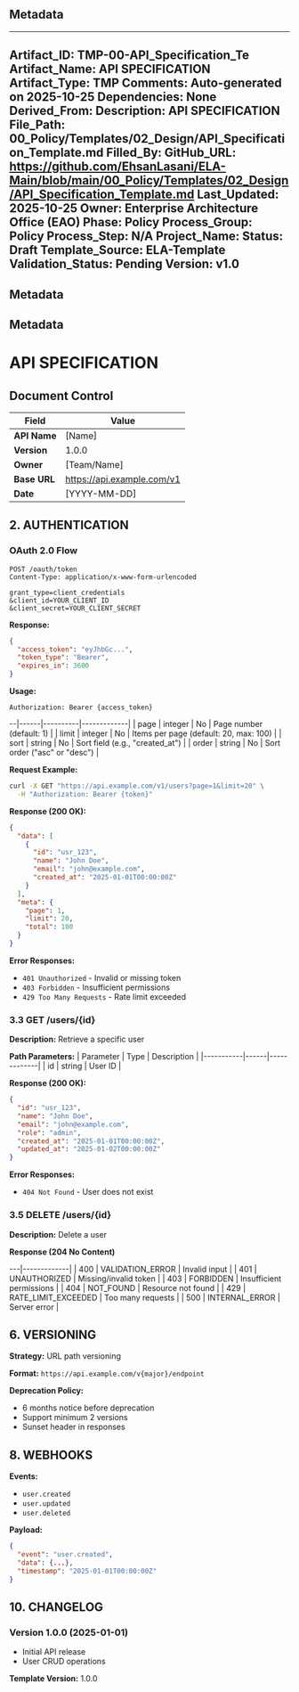 ## Metadata
---
Artifact_ID: TMP-00-API_Specification_Te
Artifact_Name: API SPECIFICATION
Artifact_Type: TMP
Comments: Auto-generated on 2025-10-25
Dependencies: None
Derived_From: 
Description: API SPECIFICATION
File_Path: 00_Policy/Templates/02_Design/API_Specification_Template.md
Filled_By: 
GitHub_URL: https://github.com/EhsanLasani/ELA-Main/blob/main/00_Policy/Templates/02_Design/API_Specification_Template.md
Last_Updated: 2025-10-25
Owner: Enterprise Architecture Office (EAO)
Phase: Policy
Process_Group: Policy
Process_Step: N/A
Project_Name: 
Status: Draft
Template_Source: ELA-Template
Validation_Status: Pending
Version: v1.0
---
## Metadata
## Metadata
# API SPECIFICATION

## Document Control
| Field | Value |
|-------|-------|
| **API Name** | [Name] |
| **Version** | 1.0.0 |
| **Owner** | [Team/Name] |
| **Base URL** | https://api.example.com/v1 |
| **Date** | [YYYY-MM-DD] |

## 2. AUTHENTICATION

### OAuth 2.0 Flow
```
POST /oauth/token
Content-Type: application/x-www-form-urlencoded

grant_type=client_credentials
&client_id=YOUR_CLIENT_ID
&client_secret=YOUR_CLIENT_SECRET
```

**Response:**
```json
{
  "access_token": "eyJhbGc...",
  "token_type": "Bearer",
  "expires_in": 3600
}
```

**Usage:**
```
Authorization: Bearer {access_token}
```

--|------|----------|-------------|
| page | integer | No | Page number (default: 1) |
| limit | integer | No | Items per page (default: 20, max: 100) |
| sort | string | No | Sort field (e.g., "created_at") |
| order | string | No | Sort order ("asc" or "desc") |

**Request Example:**
```bash
curl -X GET "https://api.example.com/v1/users?page=1&limit=20" \
  -H "Authorization: Bearer {token}"
```

**Response (200 OK):**
```json
{
  "data": [
    {
      "id": "usr_123",
      "name": "John Doe",
      "email": "john@example.com",
      "created_at": "2025-01-01T00:00:00Z"
    }
  ],
  "meta": {
    "page": 1,
    "limit": 20,
    "total": 100
  }
}
```

**Error Responses:**
- `401 Unauthorized` - Invalid or missing token
- `403 Forbidden` - Insufficient permissions
- `429 Too Many Requests` - Rate limit exceeded

### 3.3 GET /users/{id}
**Description:** Retrieve a specific user

**Path Parameters:**
| Parameter | Type | Description |
|-----------|------|-------------|
| id | string | User ID |

**Response (200 OK):**
```json
{
  "id": "usr_123",
  "name": "John Doe",
  "email": "john@example.com",
  "role": "admin",
  "created_at": "2025-01-01T00:00:00Z",
  "updated_at": "2025-01-02T00:00:00Z"
}
```

**Error Responses:**
- `404 Not Found` - User does not exist

### 3.5 DELETE /users/{id}
**Description:** Delete a user

**Response (204 No Content)**

---|-------------|
| 400 | VALIDATION_ERROR | Invalid input |
| 401 | UNAUTHORIZED | Missing/invalid token |
| 403 | FORBIDDEN | Insufficient permissions |
| 404 | NOT_FOUND | Resource not found |
| 429 | RATE_LIMIT_EXCEEDED | Too many requests |
| 500 | INTERNAL_ERROR | Server error |

## 6. VERSIONING

**Strategy:** URL path versioning

**Format:** `https://api.example.com/v{major}/endpoint`

**Deprecation Policy:**
- 6 months notice before deprecation
- Support minimum 2 versions
- Sunset header in responses

## 8. WEBHOOKS

**Events:**
- `user.created`
- `user.updated`
- `user.deleted`

**Payload:**
```json
{
  "event": "user.created",
  "data": {...},
  "timestamp": "2025-01-01T00:00:00Z"
}
```

## 10. CHANGELOG

### Version 1.0.0 (2025-01-01)
- Initial API release
- User CRUD operations

**Template Version:** 1.0.0
